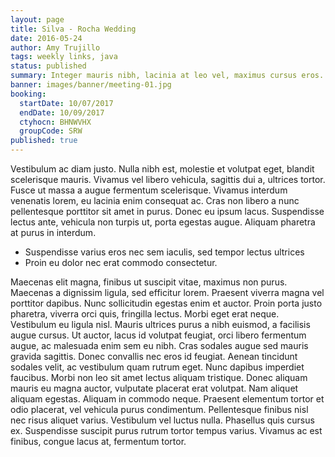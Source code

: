 ```yaml
---
layout: page
title: Silva - Rocha Wedding
date: 2016-05-24
author: Amy Trujillo
tags: weekly links, java
status: published
summary: Integer mauris nibh, lacinia at leo vel, maximus cursus eros.
banner: images/banner/meeting-01.jpg
booking:
  startDate: 10/07/2017
  endDate: 10/09/2017
  ctyhocn: BHNWVHX
  groupCode: SRW
published: true
---
```

Vestibulum ac diam justo. Nulla nibh est, molestie et volutpat eget, blandit scelerisque mauris. Vivamus vel libero vehicula, sagittis dui a, ultrices tortor. Fusce ut massa a augue fermentum scelerisque. Vivamus interdum venenatis lorem, eu lacinia enim consequat ac. Cras non libero a nunc pellentesque porttitor sit amet in purus. Donec eu ipsum lacus. Suspendisse lectus ante, vehicula non turpis ut, porta egestas augue. Aliquam pharetra at purus in interdum.

* Suspendisse varius eros nec sem iaculis, sed tempor lectus ultrices
* Proin eu dolor nec erat commodo consectetur.

Maecenas elit magna, finibus ut suscipit vitae, maximus non purus. Maecenas a dignissim ligula, sed efficitur lorem. Praesent viverra magna vel porttitor dapibus. Nunc sollicitudin egestas enim et auctor. Proin porta justo pharetra, viverra orci quis, fringilla lectus. Morbi eget erat neque. Vestibulum eu ligula nisl. Mauris ultrices purus a nibh euismod, a facilisis augue cursus.
Ut auctor, lacus id volutpat feugiat, orci libero fermentum augue, ac malesuada enim sem eu nibh. Cras sodales augue sed mauris gravida sagittis. Donec convallis nec eros id feugiat. Aenean tincidunt sodales velit, ac vestibulum quam rutrum eget. Nunc dapibus imperdiet faucibus. Morbi non leo sit amet lectus aliquam tristique. Donec aliquam mauris eu magna auctor, vulputate placerat erat volutpat. Nam aliquet aliquam egestas. Aliquam in commodo neque. Praesent elementum tortor et odio placerat, vel vehicula purus condimentum. Pellentesque finibus nisl nec risus aliquet varius. Vestibulum vel luctus nulla. Phasellus quis cursus ex. Suspendisse suscipit purus rutrum tortor tempus varius. Vivamus ac est finibus, congue lacus at, fermentum tortor.
